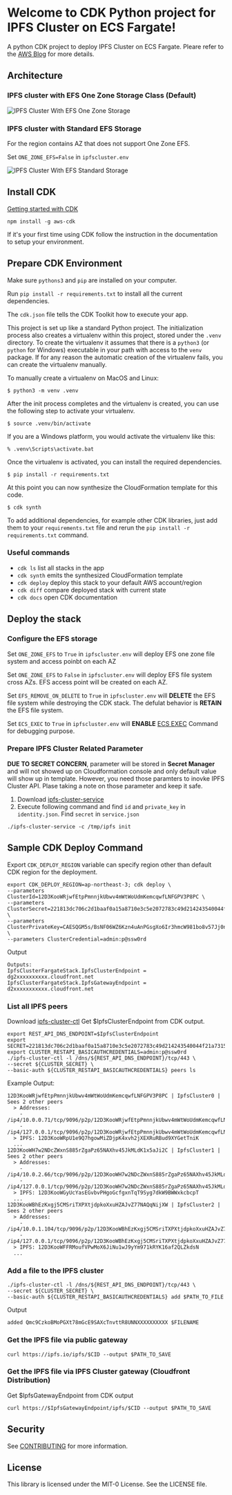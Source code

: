 # Welcome to CDK Python project for IPFS Cluster on ECS Fargate!

A python CDK project to deploy IPFS Cluster on ECS Fargate. Pleare refer to the [AWS Blog](https://aws.amazon.com/blogs/containers/deploying-ipfs-cluster-using-aws-fargate-and-amazon-efs-one-zone/) for more details.

## Architecture
### IPFS cluster with EFS One Zone Storage Class (Default)
![IPFS Cluster With EFS One Zone Storage](image/ipfs-cluster-draw.io-OneZoneEFS.drawio.png)

### IPFS cluster with Standard EFS Storage
For the region contains AZ that does not support One Zone EFS.

Set `ONE_ZONE_EFS=False` in `ipfscluster.env`

![IPFS Cluster With EFS Standard Storage](image/ipfs-cluster-draw.io-StandardEFS.drawio.png)

## Install CDK

[Getting started with CDK](https://docs.aws.amazon.com/cdk/v2/guide/getting_started.html)

```
npm install -g aws-cdk
```

If it's your first time using CDK follow the instruction in the documentation to setup your environment.

## Prepare CDK Environment

Make sure `pythons3` and `pip` are installed on your computer.

Run `pip install -r requirements.txt` to install all the current dependencies.

The `cdk.json` file tells the CDK Toolkit how to execute your app.

This project is set up like a standard Python project.  The initialization
process also creates a virtualenv within this project, stored under the `.venv`
directory.  To create the virtualenv it assumes that there is a `python3`
(or `python` for Windows) executable in your path with access to the `venv`
package. If for any reason the automatic creation of the virtualenv fails,
you can create the virtualenv manually.

To manually create a virtualenv on MacOS and Linux:

```
$ python3 -m venv .venv
```

After the init process completes and the virtualenv is created, you can use the following
step to activate your virtualenv.

```
$ source .venv/bin/activate
```

If you are a Windows platform, you would activate the virtualenv like this:

```
% .venv\Scripts\activate.bat
```

Once the virtualenv is activated, you can install the required dependencies.

```
$ pip install -r requirements.txt
```

At this point you can now synthesize the CloudFormation template for this code.

```
$ cdk synth
```

To add additional dependencies, for example other CDK libraries, just add
them to your `requirements.txt` file and rerun the `pip install -r requirements.txt`
command.

### Useful commands

 * `cdk ls`          list all stacks in the app
 * `cdk synth`       emits the synthesized CloudFormation template
 * `cdk deploy`      deploy this stack to your default AWS account/region
 * `cdk diff`        compare deployed stack with current state
 * `cdk docs`        open CDK documentation

## Deploy the stack

### Configure the EFS storage 

Set `ONE_ZONE_EFS` to `True` in `ipfscluster.env` will deploy EFS one zone file system and access poinbt on each AZ

Set `ONE_ZONE_EFS` to `False` in `ipfscluster.env` will deploy EFS   file system cross AZs. EFS access point will be created on each AZ.

Set `EFS_REMOVE_ON_DELETE` to `True` in `ipfscluster.env` will **DELETE** the EFS file system while destroying the CDK stack. The defulat behavior is **RETAIN** the EFS file system.

Set `ECS_EXEC` to `True` in `ipfscluster.env` will **ENABLE** [ECS EXEC](https://docs.aws.amazon.com/AmazonECS/latest/developerguide/ecs-exec.html) Command for debugging purpose.

### Prepare IPFS Cluster Related Parameter
__DUE TO SECRET CONCERN__,  parameter will be stored in **Secret Manager** and will not showed up on Cloudformation console and only default value will show up in template. However, you need those paramters to inovke IPFS Cluster API. Plase taking a note on those parameter and keep it safe.

1. Download [ipfs-cluster-service](https://dist.ipfs.tech/#ipfs-cluster-service)
2. Execute following command and find `id` and `private_key` in `identity.json`. Find `secret` in `service.json`
```
./ipfs-cluster-service -c /tmp/ipfs init 
```


## Sample CDK Deploy Command

Export `CDK_DEPLOY_REGION` variable can specify region other than default CDK region for the deployment.

```
export CDK_DEPLOY_REGION=ap-northeast-3; cdk deploy \
--parameters ClusterId=12D3KooWRjwfEtpPmnnjkUbwv4mWtWoUdmKemcqwfLNFGPV3P8PC \
--parameters ClusterSecret=221813dc706c2d1baaf0a15a8710e3c5e2072783c49d214243540044f21a7315 \
--parameters ClusterPrivateKey=CAESQGM5s/BsNF06WZ6Kzn4uAnPGsgXo6Ir3hmcW981bo8v57Jj0nPJGTB86m95dygxailhiWgVEB0qf+N8Nd7ozaxM= \
--parameters ClusterCredential=admin:p@ssw0rd
```

Output
```
Outputs:
IpfsClusterFargateStack.IpfsClusterEndpoint = dg2xxxxxxxxxx.cloudfront.net
IpfsClusterFargateStack.IpfsGatewayEndpoint = d2xxxxxxxxxxx.cloudfront.net
```


### List all IPFS peers

Download [ipfs-cluster-ctl]( https://dist.ipfs.tech/#ipfs-cluster-ctl)
Get $IpfsClusterEndpoint from CDK output.

```
export REST_API_DNS_ENDPOINT=$IpfsClusterEndpoint
export SECRET=221813dc706c2d1baaf0a15a8710e3c5e2072783c49d214243540044f21a7315
export CLUSTER_RESTAPI_BASICAUTHCREDENTIALS=admin:p@ssw0rd
./ipfs-cluster-ctl -l /dns/${REST_API_DNS_ENDPOINT}/tcp/443 \
--secret ${CLUSTER_SECRET} \
--basic-auth ${CLUSTER_RESTAPI_BASICAUTHCREDENTIALS} peers ls
```
Example Output:
```
12D3KooWRjwfEtpPmnnjkUbwv4mWtWoUdmKemcqwfLNFGPV3P8PC | IpfsCluster0 | Sees 2 other peers
  > Addresses:
    - /ip4/10.0.0.71/tcp/9096/p2p/12D3KooWRjwfEtpPmnnjkUbwv4mWtWoUdmKemcqwfLNFGPV3P8PC
    - /ip4/127.0.0.1/tcp/9096/p2p/12D3KooWRjwfEtpPmnnjkUbwv4mWtWoUdmKemcqwfLNFGPV3P8PC
  > IPFS: 12D3KooWRpU1e9Q7hgowMiZDjpK4xvh2jXEXRuRBud9XYGetTniK
  ...
12D3KooWH7w2NDcZWxnS885rZgaPz65NAXhv45JkMLdK1x5aJi2C | IpfsCluster1 | Sees 2 other peers
  > Addresses:
    - /ip4/10.0.2.66/tcp/9096/p2p/12D3KooWH7w2NDcZWxnS885rZgaPz65NAXhv45JkMLdK1x5aJi2C
    - /ip4/127.0.0.1/tcp/9096/p2p/12D3KooWH7w2NDcZWxnS885rZgaPz65NAXhv45JkMLdK1x5aJi2C
  > IPFS: 12D3KooWGyUcYasEGvbvPHgoGcfgxnTqT9Syg7dkW9BWWxkcbcpT
  ...
12D3KooWBhEzKxgj5CMSriTXPXtjdpkoXxuHZAJvZ77NAQqNijXW | IpfsCluster2 | Sees 2 other peers
  > Addresses:
    - /ip4/10.0.1.104/tcp/9096/p2p/12D3KooWBhEzKxgj5CMSriTXPXtjdpkoXxuHZAJvZ77NAQqNijXW
    - /ip4/127.0.0.1/tcp/9096/p2p/12D3KooWBhEzKxgj5CMSriTXPXtjdpkoXxuHZAJvZ77NAQqNijXW
  > IPFS: 12D3KooWFFRMoufVPwMoX6JiNu1wJ9yYm971kRYK16af2QLZkdsN
  ...
```

### Add a file to the IPFS cluster
```
./ipfs-cluster-ctl -l /dns/${REST_API_DNS_ENDPOINT}/tcp/443 \
--secret ${CLUSTER_SECRET} \
--basic-auth ${CLUSTER_RESTAPI_BASICAUTHCREDENTIALS} add $PATH_TO_FILE
```
Output
```
added Qmc9CzkoBMoPGXt78mGcE9SAXcTnvttR8UNNXXXXXXXXXX $FILENAME
```

### Get the IPFS file via public gateway
```
curl https://ipfs.io/ipfs/$CID --output $PATH_TO_SAVE
```

### Get the IPFS file via IPFS Cluster gateway (Cloudfront Distribution)
Get $IpfsGatewayEndpoint from CDK output
```
curl https://$IpfsGatewayEndpoint/ipfs/$CID --output $PATH_TO_SAVE
```

## Security

See [CONTRIBUTING](CONTRIBUTING.md#security-issue-notifications) for more information.

## License

This library is licensed under the MIT-0 License. See the LICENSE file.


